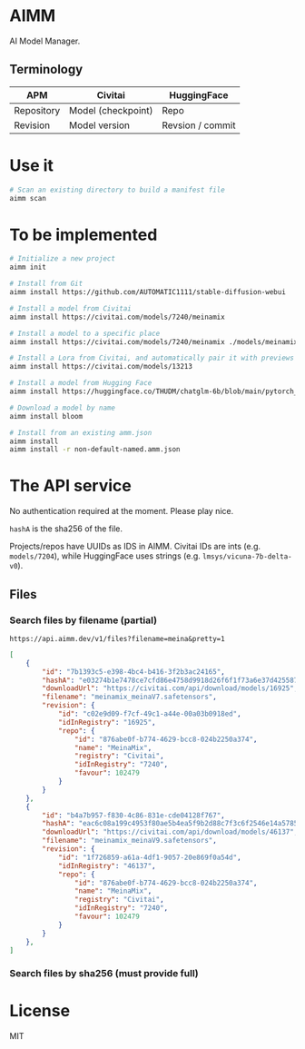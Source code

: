 # AIMM

AI Model Manager.

## Terminology

| APM        | Civitai            | HuggingFace      |
|------------|--------------------|------------------|
| Repository | Model (checkpoint) | Repo             |
| Revision   | Model version      | Revsion / commit |

# Use it

```sh
# Scan an existing directory to build a manifest file
aimm scan
```

# To be implemented

```sh
# Initialize a new project
aimm init

# Install from Git
aimm install https://github.com/AUTOMATIC1111/stable-diffusion-webui

# Install a model from Civitai
aimm install https://civitai.com/models/7240/meinamix 

# Install a model to a specific place
aimm install https://civitai.com/models/7240/meinamix ./models/meinamix

# Install a Lora from Civitai, and automatically pair it with previews
aimm install https://civitai.com/models/13213

# Install a model from Hugging Face
aimm install https://huggingface.co/THUDM/chatglm-6b/blob/main/pytorch_model-00001-of-00008.bin

# Download a model by name
aimm install bloom

# Install from an existing amm.json
aimm install
aimm install -r non-default-named.amm.json
```

# The API service

No authentication required at the moment. Please play nice.

`hashA` is the sha256 of the file.

Projects/repos have UUIDs as IDS in AIMM.
Civitai IDs are ints (e.g. `models/7204`), while HuggingFace uses strings (e.g. `lmsys/vicuna-7b-delta-v0`).

## Files

### Search files by filename (partial)

```
https://api.aimm.dev/v1/files?filename=meina&pretty=1
```

```json
[
    {
        "id": "7b1393c5-e398-4bc4-b416-3f2b3ac24165",
        "hashA": "e03274b1e7478ce7cfd86e4758d9918d26f6f1f73a6e37d425587a7938ac6f79",
        "downloadUrl": "https://civitai.com/api/download/models/16925",
        "filename": "meinamix_meinaV7.safetensors",
        "revision": {
            "id": "c02e9d09-f7cf-49c1-a44e-00a03b0918ed",
            "idInRegistry": "16925",
            "repo": {
                "id": "876abe0f-b774-4629-bcc8-024b2250a374",
                "name": "MeinaMix",
                "registry": "Civitai",
                "idInRegistry": "7240",
                "favour": 102479
            }
        }
    },
    {
        "id": "b4a7b957-f830-4c86-831e-cde04128f767",
        "hashA": "eac6c08a199c4953f80ae5b4ea5f9b2d88c7f3c6f2546e14a57851e3e4a1c5cb",
        "downloadUrl": "https://civitai.com/api/download/models/46137",
        "filename": "meinamix_meinaV9.safetensors",
        "revision": {
            "id": "1f726859-a61a-4df1-9057-20e869f0a54d",
            "idInRegistry": "46137",
            "repo": {
                "id": "876abe0f-b774-4629-bcc8-024b2250a374",
                "name": "MeinaMix",
                "registry": "Civitai",
                "idInRegistry": "7240",
                "favour": 102479
            }
        }
    },
]
```

### Search files by sha256 (must provide full)

# License
MIT

